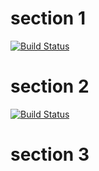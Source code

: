# section 1

[![Build Status][travis-ci-1]][travis-ci-2]

[travis-ci-1]: https://travis-ci.org/magician/wonders.svg?branch=master
[travis-ci-2]: https://travis-ci.org/magician/wonders

# section 2

[![Build Status](https://travis-ci.org/magician/wonders.svg?branch=christmas)](https://travis-ci.org/magician/wonders)

# section 3

[christmas]: https://travis-ci.org/magician/wonders.svg?branch=christmas
